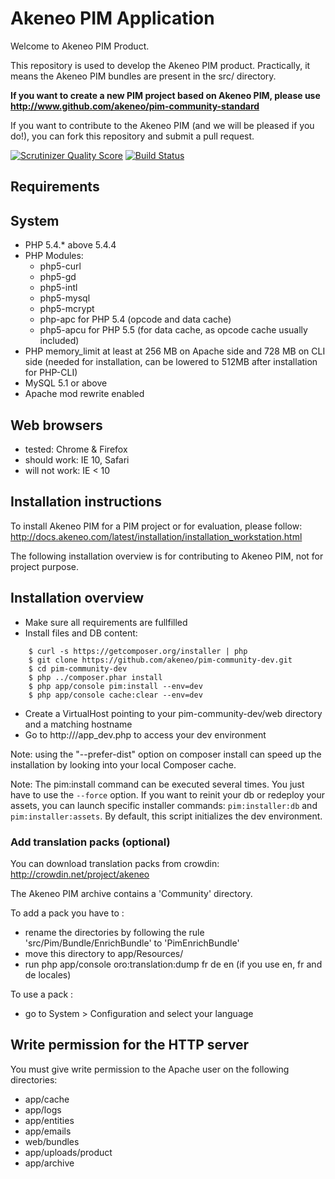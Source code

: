 Akeneo PIM Application
======================
Welcome to Akeneo PIM Product.

This repository is used to develop the Akeneo PIM product.
Practically, it means the Akeneo PIM bundles are present in the src/ directory.

**If you want to create a new PIM project based on Akeneo PIM, please use http://www.github.com/akeneo/pim-community-standard**

If you want to contribute to the Akeneo PIM (and we will be pleased if you do!), you can fork
this repository and submit a pull request.

[![Scrutinizer Quality Score](https://scrutinizer-ci.com/g/akeneo/pim-community-dev/badges/quality-score.png?s=05ef3d5d2bbfae2f9a659060b21711d275f0c1ff)](https://scrutinizer-ci.com/g/akeneo/pim-community-dev/) [![Build Status](https://travis-ci.org/akeneo/pim-community-dev.png?branch=master)](https://travis-ci.org/akeneo/pim-community-dev)

Requirements
------------
## System
 - PHP 5.4.* above 5.4.4
 - PHP Modules:
    - php5-curl
    - php5-gd
    - php5-intl
    - php5-mysql
    - php5-mcrypt
    - php-apc for PHP 5.4 (opcode and data cache)
    - php5-apcu for PHP 5.5 (for data cache, as opcode cache usually included)
 - PHP memory_limit at least at 256 MB on Apache side and 728 MB on CLI side (needed for installation, can be lowered to 512MB after installation for PHP-CLI)
 - MySQL 5.1 or above
 - Apache mod rewrite enabled

## Web browsers
 - tested: Chrome & Firefox
 - should work: IE 10, Safari
 - will not work: IE < 10

Installation instructions
-------------------------
To install Akeneo PIM for a PIM project or for evaluation, please follow:
http://docs.akeneo.com/latest/installation/installation_workstation.html

The following installation overview is for contributing to Akeneo PIM, not for project purpose.

## Installation overview
* Make sure all requirements are fullfilled
* Install files and DB content:

````
    $ curl -s https://getcomposer.org/installer | php
    $ git clone https://github.com/akeneo/pim-community-dev.git
    $ cd pim-community-dev
    $ php ../composer.phar install
    $ php app/console pim:install --env=dev
    $ php app/console cache:clear --env=dev
````

* Create a VirtualHost pointing to your pim-community-dev/web directory and a matching hostname
* Go to http://<my-hostname>/app_dev.php to access your dev environment

Note: using the "--prefer-dist" option on composer install can speed up
the installation by looking into your local Composer cache.

Note: The pim:install command can be executed several times. You just have to use the `--force` option.
If you want to reinit your db or redeploy your assets, you can launch specific installer commands:
`pim:installer:db` and `pim:installer:assets`.
By default, this script initializes the dev environment.

### Add translation packs (optional)

You can download translation packs from crowdin: http://crowdin.net/project/akeneo

The Akeneo PIM archive contains a 'Community' directory.

To add a pack you have to :
* rename the directories by following the rule 'src/Pim/Bundle/EnrichBundle' to 'PimEnrichBundle'
* move this directory to app/Resources/
* run php app/console oro:translation:dump fr de en (if you use en, fr and de locales)

To use a pack :
* go to System > Configuration and select your language

Write permission for the HTTP server
------------------------------------

You must give write permission to the Apache user on the following directories:
- app/cache
- app/logs
- app/entities
- app/emails
- web/bundles
- app/uploads/product
- app/archive

